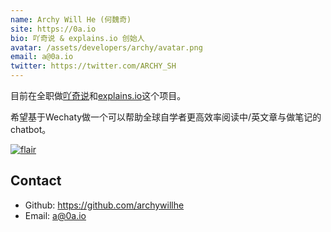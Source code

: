 ```yaml
---
name: Archy Will He (何魏奇)
site: https://0a.io
bio: 吖奇说 & explains.io 创始人
avatar: /assets/developers/archy/avatar.png
email: a@0a.io
twitter: https://twitter.com/ARCHY_SH
---
```


目前在全职做[吖奇说](https://xn--nqr.xn--fiqs8s/)和[explains.io](https://explains.io)这个项目。

希望基于Wechaty做一个可以帮助全球自学者更高效率阅读中/英文章与做笔记的chatbot。

[![flair](https://camo.githubusercontent.com/c551a231a6cda28e59291fa091ddcb7b9899f6ec/68747470733a2f2f737461636b65786368616e67652e636f6d2f75736572732f666c6169722f313334303435332e706e67)](https://stackoverflow.com/users/2041954/%E5%90%96%E5%A5%87%E8%AF%B4-%E4%BD%95%E9%AD%8F%E5%A5%87archy-will-he)

## Contact

- Github: <https://github.com/archywillhe>
- Email: <a@0a.io>

